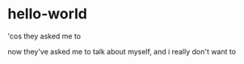 # hello-world
'cos they asked me to

now they've asked me to talk about myself, and i really don't want to
